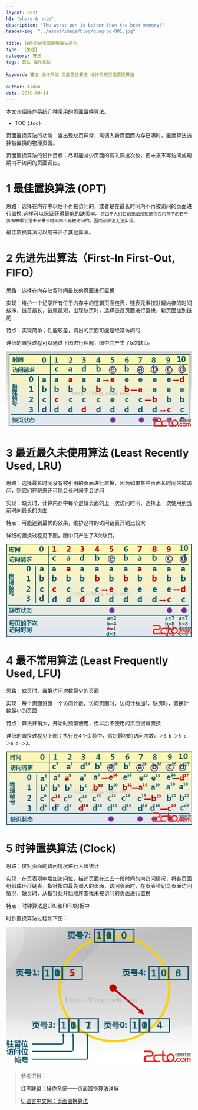 ```yaml
---
layout: post
h1: "share & note"
description: "The worst pen is better than the best memory!"
header-img: "../asset/image/blog/blog-bg-001.jpg"

title: 操作系统页面置换算法简介
type: 【整理】
category: 算法
tags: 算法 操作系统

keyword: 算法 操作系统 页面置换算法 操作系统页面置换算法

author: Aidan
date: 2016-09-14
---
```


本文介绍操作系统几种常用的页面置换算法。

* TOC
{:toc}

页面置换算法的功能：当出现缺页异常，需调入新页面而内存已满时，置换算法选择被置换的物理页面。

页面置换算法的设计目标：尽可能减少页面的调入调出次数，把未来不再访问或短期内不访问的页面调出。

# 1 最佳置换算法 (OPT)

思路：选择在内存中以后不再被访问的，或者是在最长时间内不再被访问的页面进行置换,这样可以保证获得最低的缺页率。`但由于人们目前无法预知进程在内存下的若千页面中哪个是未来最长时间内不再被访问的，因而该算法无法实现。`

最佳置换算法可以用来评价其他算法。

# 2 先进先出算法（First-In First-Out, FIFO）

思路：选择在内存驻留时间最长的页面进行置换

实现：维护一个记录所有位于内存中的逻辑页面链表，链表元素按驻留内存的时间排序，链首最长，链尾最短，出现缺页时，选择链首页面进行置换，新页面加到链尾

特点：实现简单；性能较差，调出的页面可能是经常访问的

详细的置换过程可以通过下图进行理解，图中共产生了5次缺页。

![图解页面置换算法 - 先进先出算法](../asset/image/blog/2016-10-14-the-page-replacement-algorithm/001.png)

# 3 最近最久未使用算法 (Least Recently Used, LRU)

思路：选择最长时间没有被引用的页面进行置换，因为如果某些页面长时间未被访问，则它们在将来还可能会长时间不会访问

实现：缺页时，计算内存中每个逻辑页面的上一次访问时间，选择上一次使用到当前时间最长的页面

特点：可能达到最优的效果，维护这样的访问链表开销比较大

详细的置换过程见下图，图中只产生了3次缺页。

![图解页面置换算法 - 最近最久未使用算法](../asset/image/blog/2016-10-14-the-page-replacement-algorithm/002.png)

# 4 最不常用算法 (Least Frequently Used, LFU)

思路：缺页时，置换访问次数最少的页面

实现：每个页面设置一个访问计数，访问页面时，访问计数加1，缺页时，置换计数最小的页面

特点：算法开销大，开始时频繁使用，但以后不使用的页面很难置换

详细的置换过程见下图：执行在4个页帧中，假定最初的访问次数`a-＞8 b-＞5 c-＞6 d-＞2`。

![图解页面置换算法 - 最不常用算法](../asset/image/blog/2016-10-14-the-page-replacement-algorithm/003.png)

# 5 时钟置换算法 (Clock)

思路：仅对页面的访问情况进行大致统计

实现：在页表项中增加访问位，描述页面在过去一段时间的内访问情况，将各页面组织成环形链表，指针指向最先调入的页面，访问页面时，在页表项记录页面访问情况，缺页时，从指针处开始顺序查找未被访问的页面进行置换

特点：时钟算法是LRU和FIFO的折中

时钟置换算法过程如下图：

![图解页面置换算法 - 时钟置换算法](../asset/image/blog/2016-10-14-the-page-replacement-algorithm/004.png)

>
>参考资料：
>
>[红黑联盟：操作系统——页面置换算法详解](http://www.2cto.com/os/201508/431266.html)
>
>[C 语言中文网：页面置换算法](http://c.biancheng.net/cpp/html/2614.html)
>
